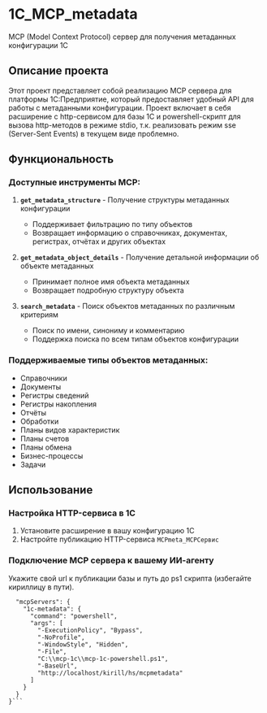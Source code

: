 # 1C_MCP_metadata

MCP (Model Context Protocol) сервер для получения метаданных конфигурации 1С

## Описание проекта

Этот проект представляет собой реализацию MCP сервера для платформы 1С:Предприятие, который предоставляет удобный API для работы с метаданными конфигурации. Проект включает в себя расширение с http-сервисом для базы 1С и powershell-скрипт для вызова http-методов в режиме stdio, т.к. реализовать режим sse (Server-Sent Events) в текущем виде проблемно.

## Функциональность

### Доступные инструменты MCP:

1. **`get_metadata_structure`** - Получение структуры метаданных конфигурации
   - Поддерживает фильтрацию по типу объектов
   - Возвращает информацию о справочниках, документах, регистрах, отчётах и других объектах

2. **`get_metadata_object_details`** - Получение детальной информации об объекте метаданных
   - Принимает полное имя объекта метаданных
   - Возвращает подробную структуру объекта

3. **`search_metadata`** - Поиск объектов метаданных по различным критериям
   - Поиск по имени, синониму и комментарию
   - Поддержка поиска по всем типам объектов конфигурации

### Поддерживаемые типы объектов метаданных:
- Справочники
- Документы
- Регистры сведений
- Регистры накопления
- Отчёты
- Обработки
- Планы видов характеристик
- Планы счетов
- Планы обмена
- Бизнес-процессы
- Задачи

## Использование

### Настройка HTTP-сервиса в 1С
1. Установите расширение в вашу конфигурацию 1С
2. Настройте публикацию HTTP-сервиса `MCPmeta_MCPСервис`

### Подключение MCP сервера к вашему ИИ-агенту
Укажите свой url к публикации базы и путь до ps1 скрипта (избегайте кириллицу в пути). 
```{
  "mcpServers": {
    "1c-metadata": {
      "command": "powershell",
      "args": [
        "-ExecutionPolicy", "Bypass",
        "-NoProfile", 
        "-WindowStyle", "Hidden",
        "-File", 
        "C:\\mcp-1c\\mcp-1c-powershell.ps1",
        "-BaseUrl",
        "http://localhost/kirill/hs/mcpmetadata"
      ]
    }
  }
}```


